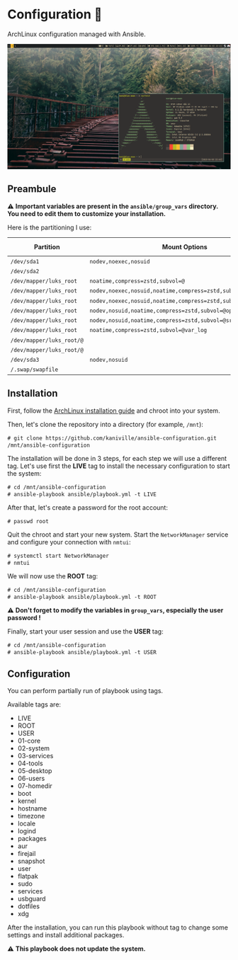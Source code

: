 # Configuration 🌸

ArchLinux configuration managed with Ansible.

![](src/screenshot-1.png)

## Preambule

⚠️ **Important variables are present in the `ansible/group_vars` directory. You need to edit them to customize your installation.**

Here is the partitioning I use:

| Partition                 | Mount Options                                                  | Filesystem | Mount Point   |
|---------------------------|----------------------------------------------------------------|------------|---------------|
| `/dev/sda1`               |`nodev,noexec,nosuid`                                           | vfat       | `/boot`       |
| `/dev/sda2`               |                                                                | luks2      |               |
| `/dev/mapper/luks_root`   | `noatime,compress=zstd,subvol=@`                               | btrfs      | `/`           |
| `/dev/mapper/luks_root`   | `nodev,noexec,nosuid,noatime,compress=zstd,subvol=@.snapshots` | btrfs      | `/.snapshots` |
| `/dev/mapper/luks_root`   | `nodev,noexec,nosuid,noatime,compress=zstd,subvol=@.swap`      | btrfs      | `/.swap`      |
| `/dev/mapper/luks_root`   | `nodev,nosuid,noatime,compress=zstd,subvol=@opt`               | btrfs      | `/opt`        |
| `/dev/mapper/luks_root`   | `nodev,nosuid,noatime,compress=zstd,subvol=@srv`               | btrfs      | `/srv`        |
| `/dev/mapper/luks_root`   | `noatime,compress=zstd,subvol=@var_log`                        | btrfs      | `/var/log`    |
| `/dev/mapper/luks_root/@` |                                                                | btrfs      | `/var/cache`  |
| `/dev/mapper/luks_root/@` |                                                                | btrfs      | `/var/tmp`    |
| `/dev/sda3`               | `nodev,nosuid`                                                 | ext4       | `/home`       |
| `/.swap/swapfile`         |                                                                | swap       | none          |

## Installation

First, follow the [ArchLinux installation guide](https://wiki.archlinux.org/title/Installation_guide) and chroot into your system.

Then, let's clone the repository into a directory (for example, `/mnt`):
```
# git clone https://github.com/kaniville/ansible-configuration.git /mnt/ansible-configuration
```

The installation will be done in 3 steps, for each step we will use a different tag.
Let's use first the **LIVE** tag to install the necessary configuration to start the system:
```
# cd /mnt/ansible-configuration
# ansible-playbook ansible/playbook.yml -t LIVE
```

After that, let's create a password for the root account:
```
# passwd root
```

Quit the chroot and start your new system.
Start the `NetworkManager` service and configure your connection with `nmtui`:
```
# systemctl start NetworkManager
# nmtui
```

We will now use the **ROOT** tag:
```
# cd /mnt/ansible-configuration
# ansible-playbook ansible/playbook.yml -t ROOT
```

⚠️ **Don't forget to modify the variables in `group_vars`, especially the user password !**

Finally, start your user session and use the **USER** tag:
```
# cd /mnt/ansible-configuration
# ansible-playbook ansible/playbook.yml -t USER
```

## Configuration

You can perform partially run of playbook using tags.

Available tags are:
- LIVE
- ROOT
- USER
- 01-core
- 02-system
- 03-services
- 04-tools
- 05-desktop
- 06-users
- 07-homedir
- boot
- kernel
- hostname
- timezone
- locale
- logind
- packages
- aur
- firejail
- snapshot
- user
- flatpak
- sudo
- services
- usbguard
- dotfiles
- xdg

After the installation, you can run this playbook without tag to change some settings and install additional packages.

⚠️ **This playbook does not update the system.**
